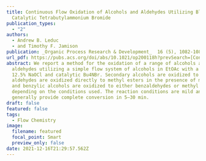 ```yaml
---
title: Continuous Flow Oxidation of Alcohols and Aldehydes Utilizing Bleach and
  Catalytic Tetrabutylammonium Bromide
publication_types:
  - "2"
authors:
  - Andrew B. Leduc
  - and Timothy F. Jamison
publication: _Organic Process Research & Development_  16 (5), 1082-1089 **DOI** 10.1021/op200118h
url_pdf: https://pubs.acs.org/doi/abs/10.1021/op200118h?prevSearch=[Contrib%3A+jamison]+and+[Contrib%3A+Leduc,+Andrew+B.]&searchHistoryKey=
abstract: We report a method for the oxidation of a range of alcohols and
  aldehydes utilizing a simple flow system of alcohols in EtOAc with a stream of
  12.5% NaOCl and catalytic Bu4NBr. Secondary alcohols are oxidized to ketones,
  aldehydes are oxidized directly to methyl esters in the presence of methanol,
  and benzylic alcohols are oxidized to either benzaldehydes or methyl esters,
  depending on the conditions used. The reaction conditions are mild and
  generally provide complete conversion in 5–30 min.
draft: false
featured: false
tags:
  - Flow Chemistry
image:
  filename: featured
  focal_point: Smart
  preview_only: false
date: 2021-12-16T21:29:57.562Z
---
```

